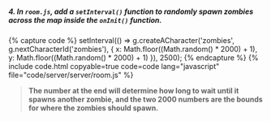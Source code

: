 ##### 4. In `room.js`, add a `setInterval()` function to randomly spawn zombies across the map inside the `onInit()` function.

{% capture code %}
	setInterval(() => g.createACharacter('zombies',
		g.nextCharacterId('zombies'), {
			x: Math.floor((Math.random() * 2000) + 1),
			y: Math.floor((Math.random() * 2000) + 1)
		}), 2500);
{% endcapture %}
{% include code.html copyable=true code=code lang="javascript" file="code/server/server/room.js" %}

> **The number at the end will determine how long to wait until it spawns another zombie, and the two 2000 numbers are the bounds for where the zombies should spawn.**
